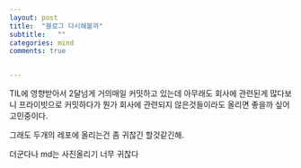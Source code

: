```yaml
---
layout: post
title:  "블로그 다시해볼까"
subtitle:   ""
categories: mind
comments: true


---
```


TIL에 영향받아서 2달넘게 거의매일 커밋하고 있는데 아무래도 회사에 관련된게 많다보니 프라이빗으로 커밋하다가 뭔가 회사에 관련되지 않은것들이라도 올리면 좋을까 싶어 고민중이다. 

그래도 두개의 레포에 올리는건 좀 귀찮긴 할것같긴해.



더군다나 md는 사진올리기 너무 귀찮다











